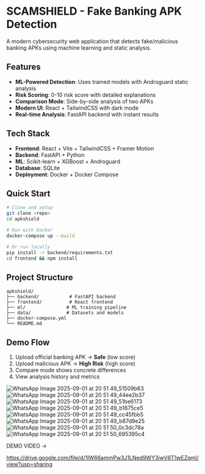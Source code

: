# SCAMSHIELD - Fake Banking APK Detection

A modern cybersecurity web application that detects fake/malicious banking APKs using machine learning and static analysis.

## Features

- **ML-Powered Detection**: Uses trained models with Androguard static analysis
- **Risk Scoring**: 0-10 risk score with detailed explanations
- **Comparison Mode**: Side-by-side analysis of two APKs
- **Modern UI**: React + TailwindCSS with dark mode
- **Real-time Analysis**: FastAPI backend with instant results

## Tech Stack

- **Frontend**: React + Vite + TailwindCSS + Framer Motion
- **Backend**: FastAPI + Python
- **ML**: Scikit-learn + XGBoost + Androguard
- **Database**: SQLite
- **Deployment**: Docker + Docker Compose

## Quick Start

```bash
# Clone and setup
git clone <repo>
cd apkshield

# Run with Docker
docker-compose up --build

# Or run locally
pip install -r backend/requirements.txt
cd frontend && npm install
```

## Project Structure

```
apkshield/
├── backend/           # FastAPI backend
├── frontend/          # React frontend
├── ml/               # ML training pipeline
├── data/             # Datasets and models
├── docker-compose.yml
└── README.md
```

## Demo Flow

1. Upload official banking APK → **Safe** (low score)
2. Upload malicious APK → **High Risk** (high score)
3. Compare mode shows concrete differences
4. View analysis history and metrics


![WhatsApp Image 2025-09-01 at 20 51 49_51509b63](https://github.com/user-attachments/assets/6564523f-1014-475f-8eec-91148bc39f00)
![WhatsApp Image 2025-09-01 at 20 51 49_44ee2b37](https://github.com/user-attachments/assets/38edf87e-413d-4942-b90f-f39cdc5f4609)
![WhatsApp Image 2025-09-01 at 20 51 49_51be6173](https://github.com/user-attachments/assets/cbbbbe8f-76be-4300-80e2-d84f5255f932)
![WhatsApp Image 2025-09-01 at 20 51 49_b1675ce5](https://github.com/user-attachments/assets/581feb34-6ea4-42e6-a436-b9b3bf6443be)
![WhatsApp Image 2025-09-01 at 20 51 49_cc45fbb5](https://github.com/user-attachments/assets/541f1c38-58b5-4e78-a964-c1d3467b2c42)
![WhatsApp Image 2025-09-01 at 20 51 49_b87d9e25](https://github.com/user-attachments/assets/36b84cec-c0c7-47e3-ab70-78df01bfaeeb)
![WhatsApp Image 2025-09-01 at 20 51 50_0c3dc78a](https://github.com/user-attachments/assets/d1575f8d-1b23-4d8d-8adb-230d89ec47e4)
![WhatsApp Image 2025-09-01 at 20 51 50_695395c4](https://github.com/user-attachments/assets/599abfd7-bd57-474a-8d1e-9d8524f8b591)

DEMO VIDEO ->

https://drive.google.com/file/d/1IW66ammPw3J1LNed9WY3iwV6T1wEZqml/view?usp=sharing








